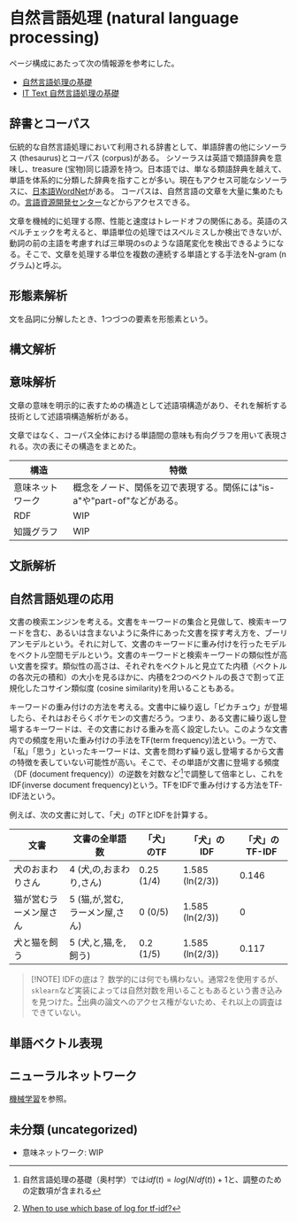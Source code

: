 # 自然言語処理 (natural language processing)

ページ構成にあたって次の情報源を参考にした。

- [自然言語処理の基礎](https://amzn.to/3VXZB2W)
- [IT Text 自然言語処理の基礎](https://amzn.to/3Lh9uEk)

## 辞書とコーパス

伝統的な自然言語処理において利用される辞書として、単語辞書の他にシソーラス (thesaurus)とコーパス (corpus)がある。
シソーラスは英語で類語辞典を意味し、treasure (宝物)同じ語源を持つ。日本語では、単なる類語辞典を越えて、単語を体系的に分類した辞典を指すことが多い。現在もアクセス可能なシソーラスに、[日本語WordNet](https://bond-lab.github.io/wnja/)がある。
コーパスは、自然言語の文章を大量に集めたもの。[言語資源開発センター](https://clrd.ninjal.ac.jp/goihyo.html)などからアクセスできる。

文章を機械的に処理する際、性能と速度はトレードオフの関係にある。英語のスペルチェックを考えると、単語単位の処理ではスペルミスしか検出できないが、動詞の前の主語を考慮すれば三単現のsのような語尾変化を検出できるようになる。そこで、文章を処理する単位を複数の連続する単語とする手法をN-gram (nグラム)と呼ぶ。

## 形態素解析

文を品詞に分解したとき、1つづつの要素を形態素という。

## 構文解析

## 意味解析

文章の意味を明示的に表すための構造として述語項構造があり、それを解析する技術として述語項構造解析がある。

文章ではなく、コーパス全体における単語間の意味も有向グラフを用いて表現される。次の表にその構造をまとめた。

| 構造             | 特徴                                                                    |
| ---------------- | ----------------------------------------------------------------------- |
| 意味ネットワーク | 概念をノード、関係を辺で表現する。関係には"is-a"や"part-of"などがある。 |
| RDF              | WIP                                                                     |
| 知識グラフ       | WIP                                                                     |

## 文脈解析

## 自然言語処理の応用

文書の検索エンジンを考える。文書をキーワードの集合と見做して、検索キーワードを含む、あるいは含まないように条件にあった文書を探す考え方を、ブーリアンモデルという。それに対して、文書のキーワードに重み付けを行ったモデルをベクトル空間モデルという。文書のキーワードと検索キーワードの類似性が高い文書を探す。類似性の高さは、それぞれをベクトルと見立てた内積（ベクトルの各次元の積和）の大小を見るほかに、内積を2つのベクトルの長さで割って正規化したコサイン類似度 (cosine similarity)を用いることもある。

キーワードの重み付けの方法を考える。文書中に繰り返し「ピカチュウ」が登場したら、それはおそらくポケモンの文書だろう。つまり、ある文書に繰り返し登場するキーワードは、その文書における重みを高く設定したい。このような文書内での頻度を用いた重み付けの手法をTF(term frequency)法という。一方で、「私」「思う」といったキーワードは、文書を問わず繰り返し登場するから文書の特徴を表していない可能性が高い。そこで、その単語が文書に登場する頻度（DF (document frequency)）の逆数を対数など[^note_idf]で調整して倍率とし、これをIDF(inverse document frequency)という。TFをIDFで重み付けする方法をTF-IDF法という。
[^note_idf]: 自然言語処理の基礎（奥村学）では$idf(t)=log(N/df(t))+1$と、調整のための定数項が含まれる

例えば、次の文書に対して、「犬」のTFとIDFを計算する。

| 文書                   | 文書の全単語数                 | 「犬」のTF | 「犬」のIDF     | 「犬」のTF-IDF |
| ---------------------- | ------------------------------ | ---------- | --------------- | -------------- |
| 犬のおまわりさん       | 4 (犬,の,おまわり,さん)        | 0.25 (1/4) | 1.585 (ln(2/3)) | 0.146          |
| 猫が営むラーメン屋さん | 5 (猫,が,営む,ラーメン屋,さん) | 0 (0/5)    | 1.585 (ln(2/3)) | 0              |
| 犬と猫を飼う           | 5 (犬,と,猫,を,飼う)           | 0.2 (1/5)  | 1.585 (ln(2/3)) | 0.117          |

> [!NOTE] IDFの底は？
> 数学的には何でも構わない。通常2を使用するが、`sklearn`など実装によっては自然対数を用いることもあるという書き込みを見つけた。[^stackoverflow_56002611]出典の論文へのアクセス権がないため、それ以上の調査はできていない。
[^stackoverflow_56002611]: [When to use which base of log for tf-idf?](https://stackoverflow.com/questions/56002611/when-to-use-which-base-of-log-for-tf-idf)

## 単語ベクトル表現

## ニューラルネットワーク

[機械学習](../machine-learning/README.md)を参照。

## 未分類 (uncategorized)

- 意味ネットワーク: WIP
